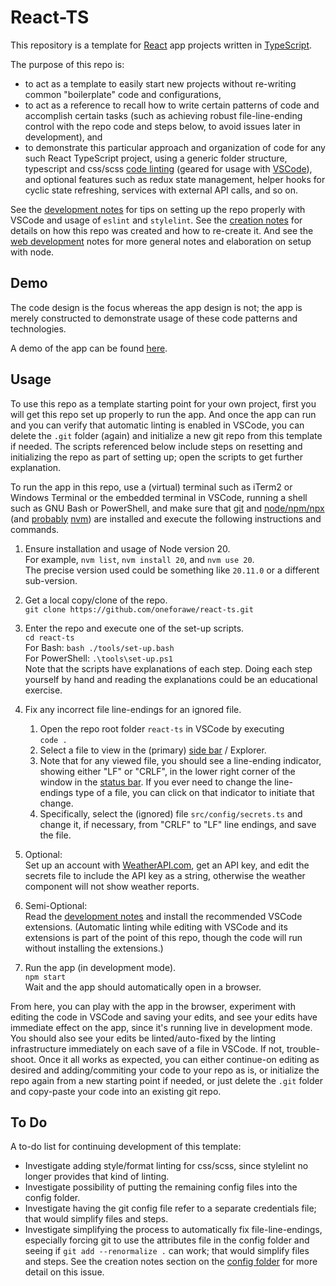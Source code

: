 # React-TS

This repository is a template for [React](https://react.dev) app projects
written in [TypeScript](https://www.typescriptlang.org).

The purpose of this repo is:

* to act as a template to easily start new projects without re-writing common
  "boilerplate" code and configurations,
* to act as a reference to recall how to write certain patterns of code and
  accomplish certain tasks (such as achieving robust file-line-ending control
  with the repo code and steps below, to avoid issues later in development), and
* to demonstrate this particular approach and organization of code for any such
  React TypeScript project, using a generic folder structure, typescript and
  css/scss [code linting](./doc/Development.md) (geared for usage with
  [VSCode](https://code.visualstudio.com/)), and optional features such as redux
  state management, helper hooks for cyclic state refreshing, services with
  external API calls, and so on.

See the [development notes](./doc/Development.md) for tips on setting up the
repo properly with VSCode and usage of `eslint` and `stylelint`.  See the
[creation notes](./doc/Creation.md) for details on how this repo was created
and how to re-create it.  And see the [web development](./doc/WebDev.md) notes
for more general notes and elaboration on setup with node.

## Demo

The code design is the focus whereas the app design is not; the app is merely
constructed to demonstrate usage of these code patterns and technologies.

A demo of the app can be found
[here](https://www.andrew-forrester.com/demos/react-ts/).

## Usage

To use this repo as a template starting point for your own project, first you
will get this repo set up properly to run the app.  And once the app can run and
you can verify that automatic linting is enabled in VSCode, you can delete the
`.git` folder (again) and initialize a new git repo from this template if
needed. The scripts referenced below include steps on resetting and initializing
the repo as part of setting up; open the scripts to get further explanation.

To run the app in this repo, use a (virtual) terminal such as iTerm2 or Windows
Terminal or the embedded terminal in VSCode, running a shell such as GNU Bash or
PowerShell, and make sure that
[git](https://git-scm.com) and [node/npm/npx](https://nodejs.org)
(and [probably](./doc/WebDev.md) [nvm](https://github.com/nvm-sh/nvm))
are installed and execute the following instructions and commands.

1. Ensure installation and usage of Node version 20.  
  For example, `nvm list`, `nvm install 20`, and `nvm use 20`.  
  The precise version used could be something like `20.11.0` or a different
  sub-version.

2. Get a local copy/clone of the repo.  
  `git clone https://github.com/oneforawe/react-ts.git`

3. Enter the repo and execute one of the set-up scripts.  
  `cd react-ts`  
  For Bash: `bash ./tools/set-up.bash`  
  For PowerShell: `.\tools\set-up.ps1`  
  Note that the scripts have explanations of each step. Doing each step yourself
  by hand and reading the explanations could be an educational exercise.

4. Fix any incorrect file line-endings for an ignored file.
   1. Open the repo root folder `react-ts` in VSCode by executing  
      `code .`
   2. Select a file to view in the (primary)
      [side bar](https://code.visualstudio.com/docs/getstarted/userinterface) /
      Explorer.
   3. Note that for any viewed file, you should see a line-ending indicator,
      showing either "LF" or "CRLF", in the lower right corner of the window in
      the [status bar](https://code.visualstudio.com/docs/getstarted/userinterface).
      If you ever need to change the line-endings type of a file, you can click
      on that indicator to initiate that change.
   4. Specifically, select the (ignored) file `src/config/secrets.ts` and change
      it, if necessary, from "CRLF" to "LF" line endings, and save the file.

5. Optional:  
  Set up an account with [WeatherAPI.com](https://www.weatherapi.com/), get an
  API key, and edit the secrets file to include the API key as a string,
  otherwise the weather component will not show weather reports.

6. Semi-Optional:  
  Read the [development notes](./doc/Development.md) and install the
  recommended VSCode extensions.  (Automatic linting while editing with VSCode
  and its extensions is part of the point of this repo, though the code will run
  without installing the extensions.)

7. Run the app (in development mode).  
  `npm start`  
  Wait and the app should automatically open in a browser.

From here, you can play with the app in the browser, experiment with editing the
code in VSCode and saving your edits, and see your edits have immediate effect
on the app, since it's running live in development mode.  You should also see
your edits be linted/auto-fixed by the linting infrastructure immediately on
each save of a file in VSCode.  If not, trouble-shoot.  Once it all works as
expected, you can either continue-on editing as desired and adding/commiting
your code to your repo as is, or initialize the repo again from a new starting
point if needed, or just delete the `.git` folder and copy-paste your code into
an existing git repo.

## To Do

A to-do list for continuing development of this template:

* Investigate adding style/format linting for css/scss, since stylelint no
  longer provides that kind of linting.
* Investigate possibility of putting the remaining config files into the config
  folder.
* Investigate having the git config file refer to a separate credentials file;
  that would simplify files and steps.
* Investigate simplifying the process to automatically fix file-line-endings,
  especially forcing git to use the attributes file in the config folder and
  seeing if `git add --renormalize .` can work; that would simplify files and
  steps.  See the creation notes section on the
  [config folder](./doc/Creation.md#config-folder) for more detail on this
  issue.
